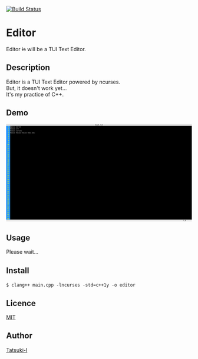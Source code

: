 [![Build Status](https://travis-ci.org/Tatsuki-I/editor.svg?branch=master)](https://travis-ci.org/Tatsuki-I/editor)

Editor  
====

Editor ~~is~~ will be a TUI Text Editor.  

## Description

Editor is a TUI Text Editor powered by ncurses.  
But, it doesn't work yet...  
It's my practice of C++.  

## Demo

![demo](https://github.com/Tatsuki-I/editor/blob/master/img/editordemo.png "editorsample.png")  

## Usage

Please wait...  

## Install

`$ clang++ main.cpp -lncurses -std=c++1y -o editor`  

## Licence

[MIT](https://github.com/Tatsuki-I/editor/blob/master/LICENSE)  

## Author

[Tatsuki-I](https://github.com/Tatsuki-I)  
